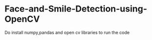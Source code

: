 # Face-and-Smile-Detection-using-OpenCV



Do install numpy,pandas and open cv libraries to run the code
